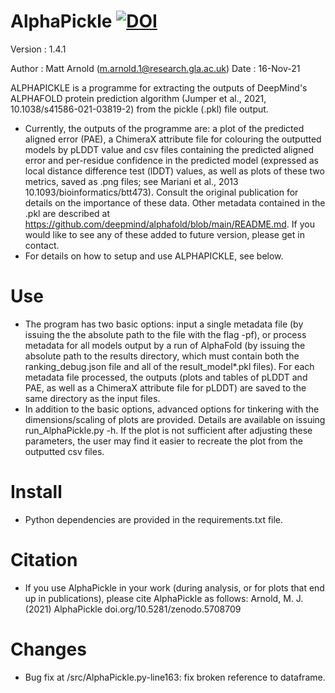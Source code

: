 # AlphaPickle [![DOI](https://zenodo.org/badge/429171188.svg)](https://zenodo.org/badge/latestdoi/429171188)
Version : 1.4.1

Author : Matt Arnold (m.arnold.1@research.gla.ac.uk)
Date : 16-Nov-21

ALPHAPICKLE is a programme for extracting the outputs of DeepMind's ALPHAFOLD protein prediction algorithm (Jumper et al., 2021, 10.1038/s41586-021-03819-2) from the pickle (.pkl) file output.
- Currently, the outputs of the programme are: a plot of the predicted aligned error (PAE), a ChimeraX attribute file for colouring the outputted models by pLDDT value and csv files containing the predicted aligned error and per-residue confidence in the predicted model (expressed as local distance difference test (lDDT) values, as well as plots of these two metrics, saved as .png files; see Mariani et al., 2013 10.1093/bioinformatics/btt473). Consult the original publication for details on the importance of these data. Other metadata contained in the .pkl are described at  https://github.com/deepmind/alphafold/blob/main/README.md. If you would like to see any of these added to future version, please get in contact.
- For details on how to setup and use ALPHAPICKLE, see below.

# Use

- The program has two basic options: input a single metadata file (by issuing the the absolute path to the file with the flag -pf), or process metadata for all models output by a run of AlphaFold (by issuing the absolute path to the results directory, which must contain both the ranking_debug.json file and all of the result_model*.pkl files). For each metadata file processed, the outputs (plots and tables of pLDDT and PAE, as well as a ChimeraX attribute file for pLDDT) are saved to the same directory as the input files.
- In addition to the basic options, advanced options for tinkering with the dimensions/scaling of plots are provided. Details are available on issuing run_AlphaPickle.py -h. If the plot is not sufficient after adjusting these parameters, the user may find it easier to recreate the plot from the outputted csv files. 

# Install

- Python dependencies are provided in the requirements.txt file. 

# Citation

- If you use AlphaPickle in your work (during analysis, or for plots that end up in publications), please cite AlphaPickle as follows: Arnold, M. J. (2021) AlphaPickle doi.org/10.5281/zenodo.5708709

# Changes
 - Bug fix at /src/AlphaPickle.py-line163: fix broken reference to dataframe.
